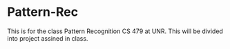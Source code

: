 # Pattern-Rec
This is for the class Pattern Recognition CS 479 at UNR.
This will be divided into project assined in class.
